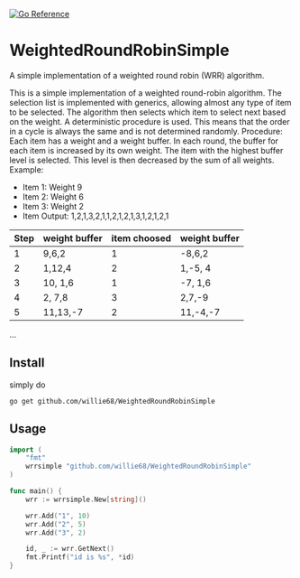 [![Go Reference](https://pkg.go.dev/badge/github.com/willie68/WeightedRoundRobinSimple.svg)](https://pkg.go.dev/github.com/willie68/WeightedRoundRobinSimple)

# WeightedRoundRobinSimple
A simple implementation of a weighted round robin (WRR) algorithm.

This is a simple implementation of a weighted round-robin algorithm.
The selection list is implemented with generics, allowing almost any type of item to be selected. The algorithm then selects which item to select next based on the weight. A deterministic procedure is used. This means that the order in a cycle is always the same and is not determined randomly.
Procedure:
Each item has a weight and a weight buffer.
In each round, the buffer for each item is increased by its own weight. The item with the highest buffer level is selected. This level is then decreased by the sum of all weights.
Example:

- Item 1: Weight 9
- Item 2: Weight 6
- Item 3: Weight 2
- Item Output: 1,2,1,3,2,1,1,2,1,2,1,3,1,2,1,2,1

| Step | weight buffer | item choosed | weight buffer |
| ---- | ------------- | ------------ | ------------- |
| 1    | 9,6,2         | 1            | -8,6,2        |
| 2    | 1,12,4        | 2            | 1,-5, 4       |
| 3    | 10, 1,6       | 1            | -7, 1,6       |
| 4    | 2, 7,8        | 3            | 2,7,-9        |
| 5    | 11,13,-7      | 2            | 11,-4,-7      |

...

## Install 

simply do

`go get github.com/willie68/WeightedRoundRobinSimple`

## Usage

```go
import (
	"fmt"
    wrrsimple "github.com/willie68/WeightedRoundRobinSimple"
)

func main() {
    wrr := wrrsimple.New[string]()

    wrr.Add("1", 10)
	wrr.Add("2", 5)
	wrr.Add("3", 2)

    id, _ := wrr.GetNext()
    fmt.Printf("id is %s", *id)
}
```
